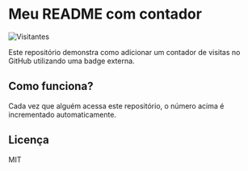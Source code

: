 # Meu README com contador

![Visitantes](https://visitor-badge.laobi.icu/badge?page_id=guilhermetwelve0.Readme.md)

Este repositório demonstra como adicionar um contador de visitas no GitHub utilizando uma badge externa.

## Como funciona?

Cada vez que alguém acessa este repositório, o número acima é incrementado automaticamente.

## Licença

MIT

